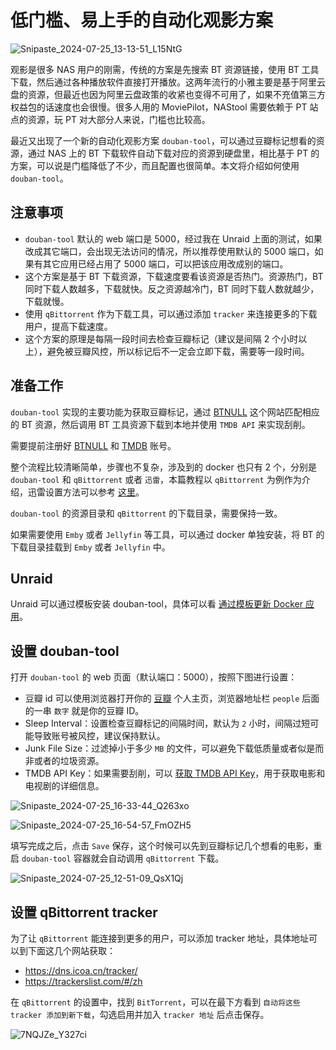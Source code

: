 # 低门槛、易上手的自动化观影方案

![Snipaste_2024-07-25_13-13-51_L15NtG](https://img-1255332810.cos.ap-chengdu.myqcloud.com/Snipaste_2024-07-25_13-13-51_L15NtG.jpg)

观影是很多 NAS 用户的刚需，传统的方案是先搜索 BT 资源链接，使用 BT 工具下载，然后通过各种播放软件直接打开播放。这两年流行的小雅主要是基于阿里云盘的资源，但最近也因为阿里云盘政策的收紧也变得不可用了，如果不充值第三方权益包的话速度也会很慢。很多人用的 MoviePilot，NAStool 需要依赖于 PT 站点的资源，玩 PT 对大部分人来说，门槛也比较高。

最近又出现了一个新的自动化观影方案 `douban-tool`，可以通过豆瓣标记想看的资源，通过 NAS 上的 BT 下载软件自动下载对应的资源到硬盘里，相比基于 PT 的方案，可以说是门槛降低了不少，而且配置也很简单。本文将介绍如何使用 `douban-tool`。

## 注意事项

- `douban-tool` 默认的 web 端口是 5000，经过我在 Unraid 上面的测试，如果改成其它端口，会出现无法访问的情况，所以推荐使用默认的 5000 端口，如果有其它应用已经占用了 5000 端口，可以把该应用改成别的端口。
- 这个方案是基于 BT 下载资源，下载速度要看该资源是否热门。资源热门，BT 同时下载人数越多，下载就快。反之资源越冷门，BT 同时下载人数就越少，下载就慢。
- 使用 `qBittorrent` 作为下载工具，可以通过添加 `tracker` 来连接更多的下载用户，提高下载速度。
- 这个方案的原理是每隔一段时间去检查豆瓣标记（建议是间隔 2 个小时以上），避免被豆瓣风控，所以标记后不一定会立即下载，需要等一段时间。

## 准备工作

`douban-tool` 实现的主要功能为获取豆瓣标记，通过 [BTNULL](https://www.btnull.org/) 这个网站匹配相应的 BT 资源，然后调用 BT 工具资源下载到本地并使用 `TMDB API` 来实现刮削。

需要提前注册好 [BTNULL](https://www.btnull.org/) 和 [TMDB](https://www.themoviedb.org/) 账号。

整个流程比较清晰简单，步骤也不复杂，涉及到的 docker 也只有 2 个，分别是 `douban-tool` 和 `qBittorrent` 或者 `迅雷`，本篇教程以 `qBittorrent` 为例作为介绍，迅雷设置方法可以参考 [这里](https://www.bilibili.com/read/cv35942028/?jump_opus=1)。

`douban-tool` 的资源目录和 `qBittorrent` 的下载目录，需要保持一致。

如果需要使用 `Emby` 或者 `Jellyfin` 等工具，可以通过 docker 单独安装，将 BT 的下载目录挂载到 `Emby` 或者 `Jellyfin` 中。

## Unraid

Unraid 可以通过模板安装 douban-tool，具体可以看 [通过模板更新 Docker 应用](/unraid/unraid_docker_template.md)。

<!-- ## 群晖

群晖可以通过 docker 容器安装 douban-tool，具体可以看 [群晖 Docker 容器](/synology/synology_docker.md)。 -->

## 设置 douban-tool

打开 `douban-tool` 的 web 页面（默认端口：5000），按照下图进行设置：

- 豆瓣 id 可以使用浏览器打开你的 [豆瓣](https://www.douban.com/) 个人主页，浏览器地址栏 `people` 后面的一串 `数字` 就是你的豆瓣 ID。
- Sleep Interval：设置检查豆瓣标记的间隔时间，默认为 `2` 小时，间隔过短可能导致账号被风控，建议保持默认。
- Junk File Size：过滤掉小于多少 `MB` 的文件，可以避免下载低质量或者似是而非或者的垃圾资源。
- TMDB API Key：如果需要刮削，可以 [获取 TMDB API Key](https://www.themoviedb.org/settings/api)，用于获取电影和电视剧的详细信息。

![Snipaste_2024-07-25_16-33-44_Q263xo](https://img-1255332810.cos.ap-chengdu.myqcloud.com/Snipaste_2024-07-25_16-33-44_Q263xo.png)

![Snipaste_2024-07-25_16-54-57_FmOZH5](https://img-1255332810.cos.ap-chengdu.myqcloud.com/Snipaste_2024-07-25_16-54-57_FmOZH5.png)

填写完成之后，点击 `Save` 保存，这个时候可以先到豆瓣标记几个想看的电影，重启 `douban-tool` 容器就会自动调用 `qBittorrent` 下载。

![Snipaste_2024-07-25_12-51-09_QsX1Qj](https://img-1255332810.cos.ap-chengdu.myqcloud.com/Snipaste_2024-07-25_12-51-09_QsX1Qj.png)

## 设置 qBittorrent tracker

为了让 `qBittorrent` 能连接到更多的用户，可以添加 tracker 地址，具体地址可以到下面这几个网站获取：

- https://dns.icoa.cn/tracker/
- https://trackerslist.com/#/zh

在 `qBittorrent` 的设置中，找到 `BitTorrent`，可以在最下方看到 `自动将这些 tracker 添加到新下载`，勾选启用并加入 `tracker 地址` 后点击保存。

![7NQJZe_Y327ci](https://img-1255332810.cos.ap-chengdu.myqcloud.com/7NQJZe_Y327ci.png)

